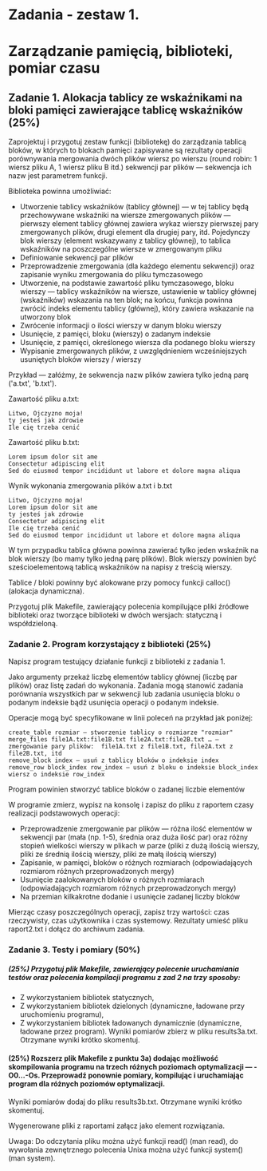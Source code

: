 # Zadania - zestaw 1.
# Zarządzanie pamięcią, biblioteki, pomiar czasu 

## Zadanie 1. Alokacja tablicy ze wskaźnikami na bloki pamięci zawierające  tablicę wskaźników (25%)

Zaprojektuj i przygotuj zestaw funkcji (bibliotekę) do zarządzania tablicą bloków, w których to blokach pamięci zapisywane są rezultaty operacji porównywania mergowania dwóch plików wiersz po wierszu (round robin: 1 wiersz pliku A, 1 wiersz pliku B itd.) sekwencji par plików  — sekwencja ich nazw jest parametrem funkcji.

Biblioteka powinna umożliwiać:
* Utworzenie tablicy wskaźników (tablicy głównej) — w tej tablicy będą przechowywane wskaźniki na wiersze zmergowanych plików — pierwszy element tablicy głównej zawiera wykaz wierszy pierwszej pary zmergowanych plików, drugi element dla drugiej pary, itd. Pojedynczy blok wierszy (element wskazywany z tablicy głównej), to tablica wskaźników na poszczególne wiersze w zmergowanym pliku
* Definiowanie sekwencji par plików
* Przeprowadzenie zmergowania (dla każdego elementu sekwencji) oraz zapisanie wyniku zmergowania do pliku tymczasowego
* Utworzenie, na podstawie zawartość pliku tymczasowego, bloku wierszy — tablicy wskaźników na wiersze, ustawienie w tablicy głównej (wskaźników) wskazania na ten blok; na końcu, funkcja powinna zwrócić indeks elementu tablicy (głównej), który zawiera wskazanie na utworzony blok
* Zwrócenie informacji o ilości wierszy w danym bloku wierszy
* Usunięcie, z pamięci, bloku (wierszy) o zadanym indeksie
* Usunięcie, z pamięci, określonego wiersza dla podanego bloku wierszy
* Wypisanie zmergowanych plików, z uwzględnieniem wcześniejszych usuniętych bloków wierszy / wierszy


Przykład — załóżmy, że sekwencja nazw plików zawiera tylko jedną parę ('a.txt', 'b.txt').

Zawartość pliku a.txt:
```
Litwo, Ojczyzno moja! 
ty jesteś jak zdrowie
Ile cię trzeba cenić
```
Zawartość pliku b.txt:
```
Lorem ipsum dolor sit ame 
Consectetur adipiscing elit
Sed do eiusmod tempor incididunt ut labore et dolore magna aliqua
```
Wynik wykonania zmergowania plików a.txt i b.txt
```
Litwo, Ojczyzno moja! 
Lorem ipsum dolor sit ame 
ty jesteś jak zdrowie
Consectetur adipiscing elit 
Ile cię trzeba cenić
Sed do eiusmod tempor incididunt ut labore et dolore magna aliqua
```
W tym przypadku tablica główna powinna zawierać tylko jeden wskaźnik na  blok wierszy (bo mamy tylko jedną parę plików).  Blok wierszy powinien być sześcioelementową tablicą wskaźników na napisy z treścią wierszy.

Tablice / bloki powinny być alokowane przy pomocy funkcji calloc() (alokacja dynamiczna).

Przygotuj plik Makefile, zawierający polecenia kompilujące pliki źródłowe biblioteki oraz tworzące biblioteki w dwóch wersjach: statyczną i współdzieloną.
### Zadanie 2. Program korzystający z biblioteki (25%)

Napisz program testujący działanie funkcji z biblioteki z zadania 1.

Jako argumenty przekaż liczbę elementów tablicy głównej (liczbę par plików) oraz listę zadań do wykonania. Zadania mogą stanowić zadania porównania wszystkich par w sekwencji lub zadania usunięcia bloku o podanym indeksie bądź usunięcia operacji o podanym indeksie.

Operacje mogą być specyfikowane w linii poleceń na przykład jak poniżej:
```
create_table rozmiar — stworzenie tablicy o rozmiarze "rozmiar"
merge_files file1A.txt:file1B.txt file2A.txt:file2B.txt … — zmergowanie pary plików:  file1A.txt z file1B.txt, file2A.txt z file2B.txt, itd
remove_block index — usuń z tablicy bloków o indeksie index
remove_row block_index row_index — usuń z bloku o indeksie block_index wiersz o indeksie row_index
```
Program powinien stworzyć tablice bloków o zadanej liczbie elementów

W programie zmierz, wypisz na konsolę i zapisz  do pliku z raportem  czasy realizacji podstawowych operacji:

* Przeprowadzenie zmergowanie par plików — różna ilość elementów w sekwencji par (mała (np. 1-5), średnia oraz duża ilość par) oraz różny stopień wielkości wierszy w plikach w parze (pliki z dużą ilością wierszy, pliki ze średnią ilością wierszy, pliki ze małą ilością wierszy)
* Zapisanie, w pamięci, bloków o różnych rozmiarach (odpowiadających rozmiarom różnych przeprowadzonych mergy)
* Usunięcie zaalokowanych bloków o różnych rozmiarach  (odpowiadających rozmiarom różnych przeprowadzonych mergy)
* Na przemian  kilkakrotne dodanie i usunięcie zadanej liczby bloków 

Mierząc czasy poszczególnych operacji, zapisz trzy wartości: czas rzeczywisty, czas użytkownika i czas systemowy. Rezultaty umieść pliku raport2.txt i dołącz do archiwum zadania.
### Zadanie 3. Testy i pomiary (50%)

##### (25%) Przygotuj plik Makefile, zawierający polecenie uruchamiania testów oraz polecenia kompilacji programu z zad 2 na trzy sposoby:
* Z wykorzystaniem bibliotek statycznych,
* Z wykorzystaniem bibliotek dzielonych (dynamiczne, ładowane przy uruchomieniu programu),
* Z wykorzystaniem bibliotek ładowanych dynamicznie (dynamiczne, ładowane przez program).
Wyniki pomiarów zbierz w pliku results3a.txt. Otrzymane wyniki krótko skomentuj.
#### (25%) Rozszerz plik Makefile z punktu 3a) dodając możliwość skompilowania programu na trzech różnych  poziomach optymalizacji — -O0…-Os. Przeprowadź ponownie pomiary, kompilując i uruchamiając program dla różnych poziomów optymalizacji.
Wyniki pomiarów dodaj do pliku results3b.txt. Otrzymane wyniki krótko skomentuj.

Wygenerowane pliki z raportami załącz jako element rozwiązania.

Uwaga: Do odczytania pliku można użyć funkcji read() (man read), do wywołania zewnętrznego polecenia Unixa można użyć funkcji system() (man system).
